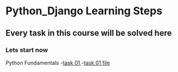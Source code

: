# Python_Django Learning Steps
## Every task in this course will be solved here
### Lets start now
Python Fundamentals -[task 01 ](https://github.com/PydevAzmi/Python_Django/blob/master/Task%2001-Python%20fundamentals.py)
                    -[task 01 file](https://github.com/PydevAzmi/Python_Django/blob/master/Tasks%20files/01-Python%20Tasks%20Part%201.pdf)
